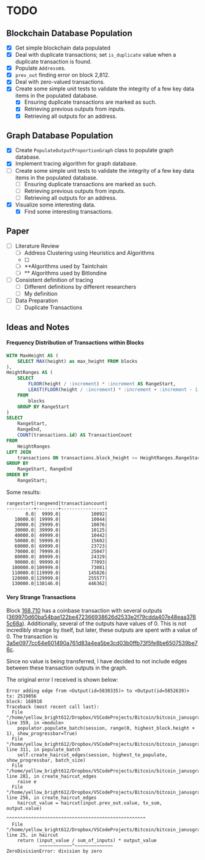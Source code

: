 # TODO
## Blockchain Database Population
- [x] Get simple blockchain data populated
- [x] Deal with duplicate transactions; set `is_duplicate` value when a duplicate transaction is found.
- [x] Populate `Address`es.
- [x] `prev_out` finding error on block 2,812.
- [x] Deal with zero-valued transactions.
- [x] Create some simple unit tests to validate the integrity of a few key data items in the populated database.
    - [x] Ensuring duplicate transactions are marked as such.
    - [x] Retrieving previous outputs from inputs.
    - [x] Retrieving all outputs for an address.
## Graph Database Population
- [x] Create `PopulateOutputProportionGraph` class to populate graph database.
- [x] Implement tracing algorithm for graph database.
- [ ] Create some simple unit tests to validate the integrity of a few key data items in the populated database.
    - [ ] Ensuring duplicate transactions are marked as such.
    - [ ] Retrieving previous outputs from inputs.
    - [ ] Retrieving all outputs for an address.
- [x] Visualize some interesting data.
    - [x] Find some interesting transactions.

## Paper
- [ ] Literature Review
    - [ ] Address Clustering using Heuristics and Algorithms
    - [ ] 
    - [ ] **Algorithms used by Taintchain
    - [ ] ** Algorithms used by BitIondine
- [ ] Consistent definition of tracing
    - [ ] Different definitions by different researchers
    - [ ] My definition
- [ ] Data Preparation
    - [ ] Duplicate Transactions

## Ideas and Notes
#### Frequency Distribution of Transactions within Blocks
<!-- TODO: -->
```sql
WITH MaxHeight AS (
    SELECT MAX(height) as max_height FROM blocks
),
HeightRanges AS (
    SELECT
        FLOOR(height / :increment) * :increment AS RangeStart,
        LEAST(FLOOR(height / :increment) * :increment + :increment - 1, (SELECT max_height FROM MaxHeight)) AS RangeEnd
    FROM
        blocks
    GROUP BY RangeStart
)
SELECT
    RangeStart,
    RangeEnd,
    COUNT(transactions.id) AS TransactionCount
FROM
    HeightRanges
LEFT JOIN
    transactions ON transactions.block_height >= HeightRanges.RangeStart AND transactions.block_height <= HeightRanges.RangeEnd
GROUP BY
    RangeStart, RangeEnd
ORDER BY
    RangeStart;
```

Some results:
```
rangestart|rangeend|transactioncount|
----------+--------+----------------+
       0.0|  9999.0|           10092|
   10000.0| 19999.0|           10044|
   20000.0| 29999.0|           10076|
   30000.0| 39999.0|           10125|
   40000.0| 49999.0|           10442|
   50000.0| 59999.0|           15602|
   60000.0| 69999.0|           23723|
   70000.0| 79999.0|           25047|
   80000.0| 89999.0|           24329|
   90000.0| 99999.0|           77093|
  100000.0|109999.0|           73081|
  110000.0|119999.0|          145826|
  120000.0|129999.0|          255577|
  130000.0|138146.0|          446362|
```

#### Very Strange Transactions
Block [168,710](https://blockchain.info/rawblock/168710) has a coinbase transaction with several outputs ([369970d60ba54bae122be472366938626d2533e2f79cdda407e48eaa3765c68a](https://blockchain.info/rawtx/369970d60ba54bae122be472366938626d2533e2f79cdda407e48eaa3765c68a)). Additionally, several of the outputs have values of 0. This is not incredibly strange by itself, but later, these outputs are spent with a value of 0. The transaction is [3a5e0977cc64e601490a761d83a4ea5be3cd03b0ffb73f5fe8be6507539be76c](https://blockchain.info/rawtx/3a5e0977cc64e601490a761d83a4ea5be3cd03b0ffb73f5fe8be6507539be76c).

Since no value is being transferred, I have decided to not include edges between these transaction outputs in the graph.

The original error I received is shown below:
```
Error adding edge from <Output(id=5830335)> to <Output(id=5852639)>
tx: 2519056
block: 168910
Traceback (most recent call last):
  File "/home/yellow_bright612/Dropbox/VSCodeProjects/Bitcoin/bitcoin_janusgraph/src/graph_populate.py", line 359, in <module>
    populator.populate_batch(session, range(0, highest_block.height + 1), show_progressbar=True)
  File "/home/yellow_bright612/Dropbox/VSCodeProjects/Bitcoin/bitcoin_janusgraph/src/graph_populate.py", line 311, in populate_batch
    self.create_haircut_edges(session, highest_to_populate, show_progressbar, batch_size)
  File "/home/yellow_bright612/Dropbox/VSCodeProjects/Bitcoin/bitcoin_janusgraph/src/graph_populate.py", line 281, in create_haircut_edges
    raise e
  File "/home/yellow_bright612/Dropbox/VSCodeProjects/Bitcoin/bitcoin_janusgraph/src/graph_populate.py", line 256, in create_haircut_edges
    haircut_value = haircut(input.prev_out.value, tx_sum, output.value)
                    ^^^^^^^^^^^^^^^^^^^^^^^^^^^^^^^^^^^^^^^^^^^^^^^^^^^
  File "/home/yellow_bright612/Dropbox/VSCodeProjects/Bitcoin/bitcoin_janusgraph/src/graph_populate.py", line 25, in haircut
    return (input_value / sum_of_inputs) * output_value
            ~~~~~~~~~~~~^~~~~~~~~~~~~~~
ZeroDivisionError: division by zero
```
